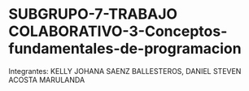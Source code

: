 # SUBGRUPO-7-TRABAJO COLABORATIVO-3-Conceptos-fundamentales-de-programacion
Integrantes: KELLY JOHANA SAENZ BALLESTEROS, DANIEL STEVEN ACOSTA MARULANDA
